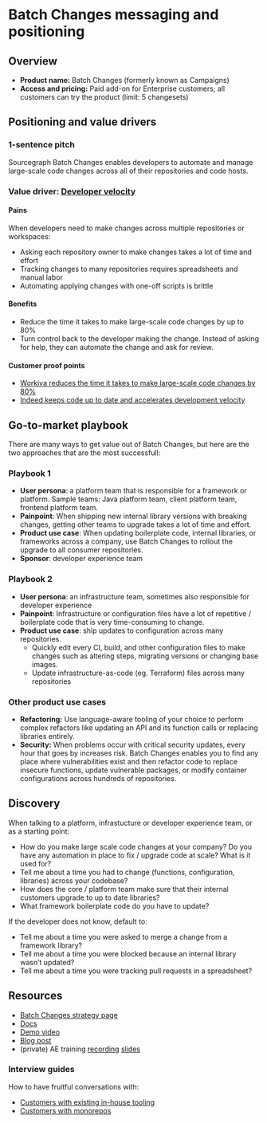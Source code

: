 # Batch Changes messaging and positioning

## Overview

- **Product name:** Batch Changes (formerly known as Campaigns)
- **Access and pricing:** Paid add-on for Enterprise customers; all customers can try the product (limit: 5 changesets)

## Positioning and value drivers

### 1-sentence pitch

Sourcegraph Batch Changes enables developers to automate and manage large-scale code changes across all of their repositories and code hosts.

### Value driver: [Developer velocity](../value-drivers.md#developer-velocity)

#### Pains

When developers need to make changes across multiple repositories or workspaces:

- Asking each repository owner to make changes takes a lot of time and effort
- Tracking changes to many repositories requires spreadsheets and manual labor
- Automating applying changes with one-off scripts is brittle

#### Benefits

- Reduce the time it takes to make large-scale code changes by up to 80%
- Turn control back to the developer making the change. Instead of asking for help, they can automate the change and ask for review.

#### Customer proof points

- [Workiva reduces the time it takes to make large-scale code changes by 80%](https://about.sourcegraph.com/case-studies/workiva-automates-large-scale-code-changes)
- [Indeed keeps code up to date and accelerates development velocity](https://about.sourcegraph.com/case-studies/indeed-accelerates-development-velocity)

## Go-to-market playbook

There are many ways to get value out of Batch Changes, but here are the two approaches that are the most successfull:

### Playbook 1

- **User persona**: a platform team that is responsible for a framework or platform. Sample teams: Java platform team, client platform team, frontend platform team.
- **Painpoint**: When shipping new internal library versions with breaking changes, getting other teams to upgrade takes a lot of time and effort.
- **Product use case**: When updating boilerplate code, internal libraries, or frameworks across a company, use Batch Changes to rollout the upgrade to all consumer repositories.
- **Sponsor**: developer experience team

### Playbook 2

- **User persona**: an infrastructure team, sometimes also responsible for developer experience
- **Painpoint**: Infrastructure or configuration files have a lot of repetitive / boilerplate code that is very time-consuming to change.
- **Product use case**: ship updates to configuration across many repositories.
  - Quickly edit every CI, build, and other configuration files to make changes such as altering steps, migrating versions or changing base images.
  - Update infrastructure-as-code (eg. Terraform) files across many repositories

### Other product use cases

- **Refactoring:** Use language-aware tooling of your choice to perform complex refactors like updating an API and its function calls or replacing libraries entirely.
- **Security:** When problems occur with critical security updates, every hour that goes by increases risk. Batch Changes enables you to find any place where vulnerabilities exist and then refactor code to replace insecure functions, update vulnerable packages, or modify container configurations across hundreds of repositories.

## Discovery

When talking to a platform, infrastucture or developer experience team, or as a starting point:

- How do you make large scale code changes at your company? Do you have any automation in place to fix / upgrade code at scale? What is it used for?
- Tell me about a time you had to change (functions, configuration, libraries) across your codebase?
- How does the core / platform team make sure that their internal customers upgrade to up to date libraries?
- What framework boilerplate code do you have to update?

If the developer does not know, default to:

- Tell me about a time you were asked to merge a change from a framework library?
- Tell me about a time you were blocked because an internal library wasn’t updated?
- Tell me about a time you were tracking pull requests in a spreadsheet?

## Resources

- [Batch Changes strategy page](../../company/strategy/code-graph/batch-changes)
- [Docs](https://docs.sourcegraph.com/batch_changes)
- [Demo video](https://www.youtube.com/watch?v=eOmiyXIWTCw)
- [Blog post](https://about.sourcegraph.com/blog/introducing-batch-changes/)
- (private) AE training [recording](https://drive.google.com/file/d/10oeyEvKNKk4RdyJUtvc-rXcgcmGhSrc2/view?usp=sharing) [slides](https://docs.google.com/presentation/d/1N50kk1N712lvsWI_BrGB4WH8LHnOVYrkxqvRS9WubuA/edit#slide=id.g7d2aea8729_0_0)

### Interview guides

How to have fruitful conversations with:

- [Customers with existing in-house tooling](https://docs.google.com/document/d/1MuPIUh9Hr7hR3eWsa_uyeZpyA9N_-G4xPJaywvidZeU)
- [Customers with monorepos](https://docs.google.com/document/d/1jtDzkpTLer3Fbt__-SRB6RmFuo2YRuBFmyUSZ-H1A6I)
